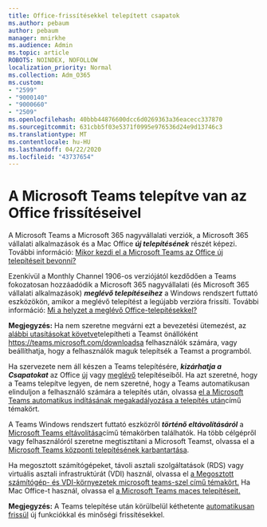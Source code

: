 ```yaml
---
title: Office-frissítésekkel telepített csapatok
ms.author: pebaum
author: pebaum
manager: mnirkhe
ms.audience: Admin
ms.topic: article
ROBOTS: NOINDEX, NOFOLLOW
localization_priority: Normal
ms.collection: Adm_O365
ms.custom:
- "2599"
- "9000140"
- "9000660"
- "2509"
ms.openlocfilehash: 40bbb44876600dcc6d0269363a36eacecc337870
ms.sourcegitcommit: 631cbb5f03e5371f0995e976536d24e9d13746c3
ms.translationtype: MT
ms.contentlocale: hu-HU
ms.lasthandoff: 04/22/2020
ms.locfileid: "43737654"
---
```

# <a name="microsoft-teams-installed-with-office-updates"></a>A Microsoft Teams telepítve van az Office frissítéseivel

A Microsoft Teams a Microsoft 365 nagyvállalati verziók, a Microsoft 365 vállalati alkalmazások és a Mac Office ***új telepítésének*** részét képezi. További információ: [Mikor kezdi el a Microsoft Teams az Office új telepítéseit bevonni?](https://docs.microsoft.com/deployoffice/teams-install#when-will-microsoft-teams-start-being-included-with-new-installations-of-office-365-proplus)

Ezenkívül a Monthly Channel 1906-os verziójától kezdődően a Teams fokozatosan hozzáadódik a Microsoft 365 nagyvállalati (és Microsoft 365 vállalati alkalmazások) ***meglévő telepítéseihez*** a Windows rendszert futtató eszközökön, amikor a meglévő telepítést a legújabb verzióra frissíti. További információ: [Mi a helyzet a meglévő Office-telepítésekkel?](https://docs.microsoft.com/deployoffice/teams-install#what-about-existing-installations-of-office-365-proplus)

**Megjegyzés:** Ha nem szeretne megvárni ezt a bevezetési ütemezést, az [alábbi utasításokat követve](https://docs.microsoft.com/MicrosoftTeams/msi-deployment)telepítheti a Teamst önállóként https://teams.microsoft.com/downloadsa felhasználók számára, vagy beállíthatja, hogy a felhasználók maguk telepítsék a Teamst a programból.

Ha szervezete nem áll készen a Teams telepítésére, ***kizárhatja a Csapatokat*** az Office [új](https://docs.microsoft.com/deployoffice/teams-install#how-to-exclude-microsoft-teams-from-new-installations-of-office-365-proplus) vagy [meglévő](https://docs.microsoft.com/deployoffice/teams-install#use-group-policy-to-control-the-installation-of-microsoft-teams) telepítéseiből. Ha azt szeretné, hogy a Teams telepítve legyen, de nem szeretné, hogy a Teams automatikusan elinduljon a felhasználó számára a telepítés után, olvassa [el a Microsoft Teams automatikus indításának megakadályozása a telepítés után](https://docs.microsoft.com/deployoffice/teams-install#use-group-policy-to-prevent-microsoft-teams-from-starting-automatically-after-installation)című témakört.

A Teams Windows rendszert futtató eszközről ***történő eltávolításáról*** a [Microsoft Teams eltávolítása](https://support.office.com/article/uninstall-microsoft-teams-3b159754-3c26-4952-abe7-57d27f5f4c81)című témakörben találhatók. Ha több célgépről vagy felhasználóról szeretne megtisztítani a Microsoft Teamst, olvassa el a [Microsoft Teams központi telepítésének karbantartása](https://docs.microsoft.com/microsoftteams/scripts/powershell-script-teams-deployment-clean-up).

Ha megosztott számítógépeket, távoli asztali szolgáltatások (RDS) vagy virtuális asztali infrastruktúrát (VDI) használ, olvassa el [a Megosztott számítógép- és VDI-környezetek microsoft teams-szel című témakört.](https://docs.microsoft.com/deployoffice/teams-install#shared-computer-and-vdi-environments-with-microsoft-teams) Ha Mac Office-t használ, olvassa el [a Microsoft Teams maces telepítéseit.](https://docs.microsoft.com/deployoffice/teams-install#microsoft-teams-installations-on-a-mac)

**Megjegyzés:** A Teams telepítése után körülbelül kéthetente [automatikusan frissül](https://docs.microsoft.com/deployoffice/teams-install#feature-and-quality-updates-for-microsoft-teams) új funkciókkal és minőségi frissítésekkel. 